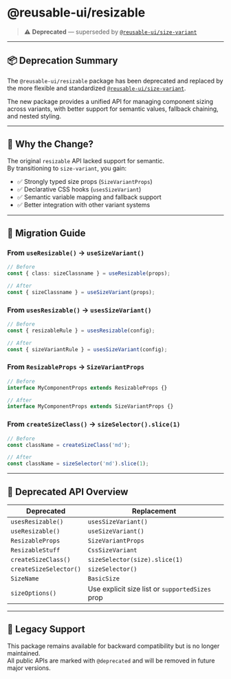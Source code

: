# @reusable-ui/resizable

> ⚠️ **Deprecated** — superseded by [`@reusable-ui/size-variant`](https://www.npmjs.com/package/@reusable-ui/size-variant)

---

## 📦 Deprecation Summary

The `@reusable-ui/resizable` package has been deprecated and replaced by the more flexible and standardized [`@reusable-ui/size-variant`](https://www.npmjs.com/package/@reusable-ui/size-variant).

The new package provides a unified API for managing component sizing across variants, with better support for semantic values, fallback chaining, and nested styling.

---

## 🧠 Why the Change?

The original `resizable` API lacked support for semantic.  
By transitioning to `size-variant`, you gain:

- ✅ Strongly typed size props (`SizeVariantProps`)
- ✅ Declarative CSS hooks (`usesSizeVariant`)
- ✅ Semantic variable mapping and fallback support
- ✅ Better integration with other variant systems

---

## 🔄 Migration Guide

### From `useResizable()` → `useSizeVariant()`

```ts
// Before
const { class: sizeClassname } = useResizable(props);

// After
const { sizeClassname } = useSizeVariant(props);
```

### From `usesResizable()` → `usesSizeVariant()`

```ts
// Before
const { resizableRule } = usesResizable(config);

// After
const { sizeVariantRule } = usesSizeVariant(config);
```

### From `ResizableProps` → `SizeVariantProps`

```ts
// Before
interface MyComponentProps extends ResizableProps {}

// After
interface MyComponentProps extends SizeVariantProps {}
```

### From `createSizeClass()` → `sizeSelector().slice(1)`

```ts
// Before
const className = createSizeClass('md');

// After
const className = sizeSelector('md').slice(1);
```

---

## 🧩 Deprecated API Overview

| Deprecated | Replacement |
|------------|-------------|
| `usesResizable()` | `usesSizeVariant()` |
| `useResizable()` | `useSizeVariant()` |
| `ResizableProps` | `SizeVariantProps` |
| `ResizableStuff` | `CssSizeVariant` |
| `createSizeClass()` | `sizeSelector(size).slice(1)` |
| `createSizeSelector()` | `sizeSelector()` |
| `SizeName` | `BasicSize` |
| `sizeOptions()` | Use explicit size list or `supportedSizes` prop |

---

## 🧪 Legacy Support

This package remains available for backward compatibility but is no longer maintained.  
All public APIs are marked with `@deprecated` and will be removed in future major versions.
